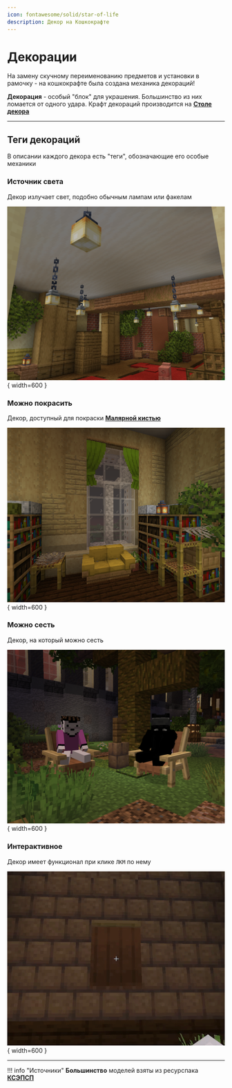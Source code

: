 ```yaml
---
icon: fontawesome/solid/star-of-life
description: Декор на Кошкокрафте
---
```


# Декорации

На замену скучному переименованию предметов и установки в рамочку - на кошкокрафте была создана механика декораций!

**Декорация** - особый "блок" для украшения. Большинство из них ломается от одного удара. Крафт декораций производится на **[Столе декора](block/decor_table.md)**

***

## **Теги декораций**

В описании каждого декора есть "теги", обозначающие его особые механики

### Источник света

Декор излучает свет, подобно обычным лампам или факелам

![light](../../assets/screenshots/decor_light.png){ width=600 }

### Можно покрасить

Декор, доступный для покраски **[Малярной кистью](../../../items/custom_items/paint_brush.md)**

![colorable](../../assets/screenshots/decor_color.png){ width=600 }

### Можно сесть

Декор, на который можно сесть

![sit](../../assets/screenshots/decor_sit.png){ width=600 }

### Интерактивное

Декор имеет функционал при клике `ЛКМ` по нему

![interactive](../../assets/screenshots/curtain_gif.gif){ width=600 }

***

!!! info "Источники"
    **Большинство** моделей взяты из ресурспака <a href="https://vk.com/ksepsp" target="_blank">**КСЭПСП**</a>

